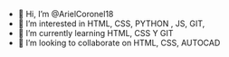 - 👋 Hi, I’m @ArielCoronel18
- 👀 I’m interested in HTML, CSS, PYTHON , JS, GIT, 
- 🌱 I’m currently learning HTML, CSS Y GIT
- 💞️ I’m looking to collaborate on HTML, CSS, AUTOCAD

<!---
ArielCoronel18/ArielCoronel18 is a ✨ special ✨ repository because its `README.md` (this file) appears on your GitHub profile.
You can click the Preview link to take a look at your changes.
--->
